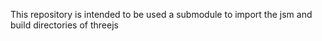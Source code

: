 This repository is intended to be used a submodule to import the jsm and build directories of threejs
